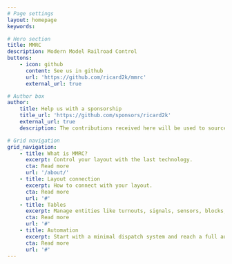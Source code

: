 ```yaml
---
# Page settings
layout: homepage
keywords:

# Hero section
title: MMRC
description: Modern Model Railroad Control
buttons:
    - icon: github
      content: See us in github
      url: 'https://github.com/ricard2k/mmrc'
      external_url: true

# Author box
author:
    title: Help us with a sponsorship
    title_url: 'https://github.com/sponsors/ricard2k'
    external_url: true
    description: The contributions received here will be used to source different railroad control systems to support connectivity with them.

# Grid navigation
grid_navigation:
    - title: What is MMRC?
      excerpt: Control your layout with the last technology.
      cta: Read more
      url: '/about/'
    - title: Layout connection
      excerpt: How to connect with your layout.
      cta: Read more
      url: '#'
    - title: Tables
      excerpt: Manage entities like turnouts, signals, sensors, blocks, paths...
      cta: Read more
      url: '#'
    - title: Automation
      excerpt: Start with a minimal dispatch system and reach a full automated running layout.
      cta: Read more
      url: '#'
---
```

